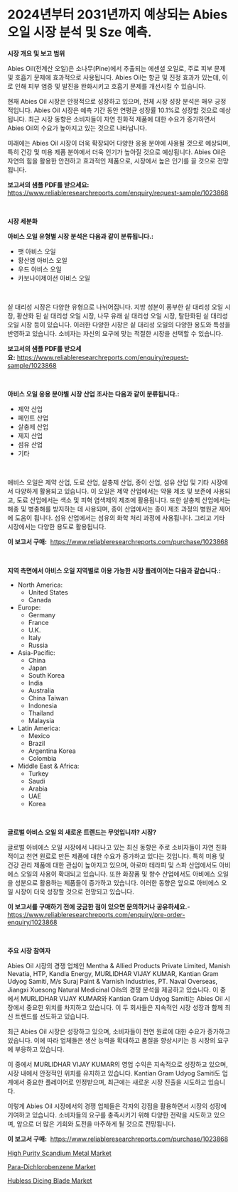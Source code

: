 <p><h1>2024년부터 2031년까지 예상되는 Abies 오일 시장 분석 및 Sze 예측.</h1></p><p><strong>시장 개요 및 보고 범위</strong></p>
<p><p>Abies Oil(전계산 오일)은 소나무(Pine)에서 추출되는 에센셜 오일로, 주로 피부 문제 및 호흡기 문제에 효과적으로 사용됩니다. Abies Oil는 항균 및 진정 효과가 있는데, 이로 인해 피부 염증 및 발진을 완화시키고 호흡기 문제를 개선시킬 수 있습니다.</p><p>현재 Abies Oil 시장은 안정적으로 성장하고 있으며, 전체 시장 성장 분석은 매우 긍정적입니다. Abies Oil 시장은 예측 기간 동안 연평균 성장률 10.1%로 성장할 것으로 예상됩니다. 최근 시장 동향은 소비자들이 자연 친화적 제품에 대한 수요가 증가하면서 Abies Oil의 수요가 높아지고 있는 것으로 나타납니다.</p><p>미래에는 Abies Oil 시장이 더욱 확장되어 다양한 응용 분야에 사용될 것으로 예상되며, 특히 건강 및 미용 제품 분야에서 더욱 인기가 높아질 것으로 예상됩니다. Abies Oil은 자연의 힘을 활용한 안전하고 효과적인 제품으로, 시장에서 높은 인기를 끌 것으로 전망됩니다.</p></p>
<p><strong>보고서의 샘플 PDF를 받으세요:</strong> <a href="https://www.reliableresearchreports.com/enquiry/request-sample/1023868">https://www.reliableresearchreports.com/enquiry/request-sample/1023868</a></p>
<p>&nbsp;</p>
<p><strong>시장 세분화</strong></p>
<p><strong>아비스 오일 유형별 시장 분석은 다음과 같이 분류됩니다.:</strong></p>
<p><ul><li>팻 아비스 오일</li><li>황산염 아비스 오일</li><li>우드 아비스 오일</li><li>카보나이제이션 아비스 오일</li></ul></p>
<p>&nbsp;</p>
<p><p>싵 대리성 시장은 다양한 유형으로 나뉘어집니다. 지방 성분이 풍부한 싵 대리성 오일 시장, 황산화 된 싵 대리성 오일 시장, 나무 유래 싵 대리성 오일 시장, 탈탄화된 싵 대리성 오일 시장 등이 있습니다. 이러한 다양한 시장은 싵 대리성 오일의 다양한 용도와 특성을 반영하고 있습니다. 소비자는 자신의 요구에 맞는 적절한 시장을 선택할 수 있습니다.</p></p>
<p><strong>보고서의 샘플 PDF를 받으세요:</strong>&nbsp;<a href="https://www.reliableresearchreports.com/enquiry/request-sample/1023868">https://www.reliableresearchreports.com/enquiry/request-sample/1023868</a></p>
<p>&nbsp;</p>
<p><strong> 아비스 오일 응용 분야별 시장 산업 조사는 다음과 같이 분류됩니다.:</strong></p>
<p><ul><li>제약 산업</li><li>페인트 산업</li><li>살충제 산업</li><li>제지 산업</li><li>섬유 산업</li><li>기타</li></ul></p>
<p>&nbsp;</p>
<p><p>애비스 오일은 제약 산업, 도료 산업, 살충제 산업, 종이 산업, 섬유 산업 및 기타 시장에서 다양하게 활용되고 있습니다. 이 오일은 제약 산업에서는 약물 제조 및 보존에 사용되고, 도료 산업에서는 색소 및 피혁 염색제의 제조에 활용됩니다. 또한 살충제 산업에서는 해충 및 병충해를 방지하는 데 사용되며, 종이 산업에서는 종이 제조 과정의 병원균 제어에 도움이 됩니다. 섬유 산업에서는 섬유의 화학 처리 과정에 사용됩니다. 그리고 기타 시장에서는 다양한 용도로 활용됩니다.</p></p>
<p><strong>이 보고서 구매:</strong>&nbsp; <a href="https://www.reliableresearchreports.com/purchase/1023868">https://www.reliableresearchreports.com/purchase/1023868</a></p>
<p>&nbsp;</p>
<p><strong>지역 측면에서 아비스 오일 지역별로 이용 가능한 시장 플레이어는 다음과 같습니다.:</strong></p>
<p><ul>
    <li>
        North America:
        <ul>
            <li>United States</li>
            <li>Canada</li>
        </ul>
    </li>
    <li>
        Europe:
        <ul>
            <li>Germany</li>
            <li>France</li>
            <li>U.K.</li>
            <li>Italy</li>
            <li>Russia</li>
        </ul>
    </li>
    <li>
        Asia-Pacific:
        <ul>
            <li>China</li>
            <li>Japan</li>
            <li>South Korea</li>
            <li>India</li>
            <li>Australia</li>
            <li>China Taiwan</li>
            <li>Indonesia</li>
            <li>Thailand</li>
            <li>Malaysia</li>
        </ul>
    </li>
    <li>
        Latin America:
        <ul>
            <li>Mexico</li>
            <li>Brazil</li>
            <li>Argentina Korea</li>
            <li>Colombia</li>
        </ul>
    </li>
    <li>
        Middle East & Africa:
        <ul>
            <li>Turkey</li>
            <li>Saudi</li>
            <li>Arabia</li>
            <li>UAE</li>
            <li>Korea</li>
        </ul>
    </li>
    </ul></p>
<p>&nbsp;</p>
<p><strong>글로벌 아비스 오일 의 새로운 트렌드는 무엇입니까? 시장?</strong></p>
<p><p>글로벌 아비에스 오일 시장에서 나타나고 있는 최신 동향은 주로 소비자들이 자연 친화적이고 천연 원료로 만든 제품에 대한 수요가 증가하고 있다는 것입니다. 특히 미용 및 건강 관리 제품에 대한 관심이 높아지고 있으며, 아로마 테라피 및 스파 산업에서도 아비에스 오일의 사용이 확대되고 있습니다. 또한 화장품 및 향수 산업에서도 아비에스 오일을 성분으로 활용하는 제품들이 증가하고 있습니다. 이러한 동향은 앞으로 아비에스 오일 시장이 더욱 성장할 것으로 전망되고 있습니다.</p></p>
<p><strong>이 보고서를 구매하기 전에 궁금한 점이 있으면 문의하거나 공유하세요.</strong>- <a href="https://www.reliableresearchreports.com/enquiry/pre-order-enquiry/1023868">https://www.reliableresearchreports.com/enquiry/pre-order-enquiry/1023868</a></p>
<p>&nbsp;</p>
<p><strong>주요 시장 참여자</strong></p>
<p><p>Abies Oil 시장의 경쟁 업체인 Mentha & Allied Products Private Limited, Manish Nevatia, HTP, Kandla Energy, MURLIDHAR VIJAY KUMAR, Kantian Gram Udyog Samiti, M/s Suraj Paint & Varnish Industries, PT. Naval Overseas, Jiangxi Xuesong Natural Medicinal Oils의 경쟁 분석을 제공하고 있습니다. 이 중에서 MURLIDHAR VIJAY KUMAR와 Kantian Gram Udyog Samiti는 Abies Oil 시장에서 중요한 위치를 차지하고 있습니다. 이 두 회사들은 지속적인 시장 성장과 함께 최신 트렌드를 선도하고 있습니다. </p><p>최근 Abies Oil 시장은 성장하고 있으며, 소비자들이 천연 원료에 대한 수요가 증가하고 있습니다. 이에 따라 업체들은 생산 능력을 확대하고 품질을 향상시키는 등 시장의 요구에 부응하고 있습니다.</p><p>이 중에서 MURLIDHAR VIJAY KUMAR의 영업 수익은 지속적으로 성장하고 있으며, 시장 내에서 안정적인 위치를 유지하고 있습니다. Kantian Gram Udyog Samiti도 업계에서 중요한 플레이어로 인정받으며, 최근에는 새로운 시장 진출을 시도하고 있습니다. </p><p>이렇게 Abies Oil 시장에서의 경쟁 업체들은 각자의 강점을 활용하면서 시장의 성장에 기여하고 있습니다. 소비자들의 요구를 충족시키기 위해 다양한 전략을 시도하고 있으며, 앞으로 더 많은 기회와 도전을 마주하게 될 것으로 전망됩니다.</p></p>
<p><strong>이 보고서 구매:</strong>&nbsp;&nbsp;<a href="https://www.reliableresearchreports.com/purchase/1023868">https://www.reliableresearchreports.com/purchase/1023868</a></p>
<p><p><a href="https://github.com/beatblasta/Market-Research-Report-List-2/blob/main/high-purity-scandium-metal-market.md">High Purity Scandium Metal Market</a></p><p><a href="https://github.com/shotows/Market-Research-Report-List-1/blob/main/para-dichlorobenzene-market.md">Para-Dichlorobenzene Market</a></p><p><a href="https://github.com/angelajermaine/Market-Research-Report-List-2/blob/main/hubless-dicing-blade-market.md">Hubless Dicing Blade Market</a></p></p>
